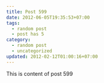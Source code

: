 ```yaml
---
title: Post 599
date: 2012-06-05T19:35:53+07:00
tags:
  - random post
  - post has 5
category:
  - random post
  - uncategorized
updated: 2012-02-12T01:00:16+07:00
---
```

This is content of post 599